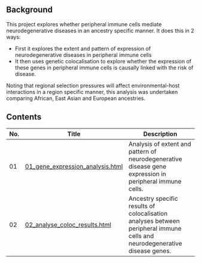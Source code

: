 
## Background

This project explores whether peripheral immune cells mediate neurodegenerative diseases in an ancestry specific manner. It does this in 2 ways:

- First it explores the extent and pattern of expression of neurodegenerative diseases in peripheral immune cells
- It then uses genetic colocalisation to explore whether the expression of these genes in peripheral immune cells is causally linked with the risk of disease.

Noting that regional selection pressures will affect environmental-host interactions in a region specific manner, this analysis was undertaken comparing African, East Asian and European ancestries.

## Contents

<!-- Replace links with appropriate analysis .htmls below. They will need to be in the same folder as index.md (i.e. the docs/ directory). -->


| No. | Title | Description |
| --- | --- | --- | 
| 01 | [01_gene_expression_analysis.html](01_gene_expression_analysis.html) | Analysis of extent and pattern of neurodegenerative disease gene expression in peripheral immune cells. |
| 02 | [02_analyse_coloc_results.html](02_analyse_coloc_results.html) | Ancestry specific results of colocalisation analyses between peripheral immune cells and neurodegenerative disease genes. |
